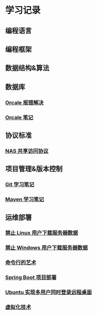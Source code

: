 # 学习记录
## 编程语言
## 编程框架
## 数据结构&算法
## 数据库
### [Orcale 报错解决](数据库/Orcale报错解决.md)
### [Orcale 笔记](数据库/Orcale笔记.md)
## 协议标准
### [NAS 共享访问协议](协议标准/NAS共享访问协议.md)
## 项目管理&版本控制
### [Git 学习笔记](项目管理/Git学习笔记.md)
### [Maven 学习笔记](项目管理/Maven学习笔记.md)
## 运维部署
### [禁止 Linux 用户下载服务器数据](运维部署/禁止Linux用户下载服务器数据.md)
### [禁止 Windows 用户下载服务器数据](运维部署/禁止Windows用户下载服务器数据.md)
### [命令行的艺术](运维部署/命令行的艺术.md)
### [Spring Boot 项目部署](运维部署/SpringBoot项目部署.md)
### [Ubuntu 实现多用户同时登录远程桌面](运维部署/Ubuntu实现多用户同时登录远程桌面.md)
### [虚拟化技术](运维部署/云服务和虚拟化技术.md)
